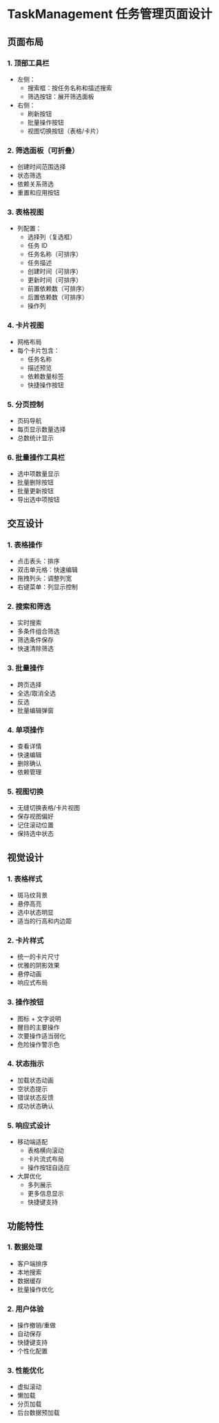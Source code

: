# TaskManagement 任务管理页面设计

## 页面布局

### 1. 顶部工具栏
- 左侧：
  - 搜索框：按任务名称和描述搜索
  - 筛选按钮：展开筛选面板
- 右侧：
  - 刷新按钮
  - 批量操作按钮
  - 视图切换按钮（表格/卡片）

### 2. 筛选面板（可折叠）
- 创建时间范围选择
- 状态筛选
- 依赖关系筛选
- 重置和应用按钮

### 3. 表格视图
- 列配置：
  - 选择列（复选框）
  - 任务 ID
  - 任务名称（可排序）
  - 任务描述
  - 创建时间（可排序）
  - 更新时间（可排序）
  - 前置依赖数（可排序）
  - 后置依赖数（可排序）
  - 操作列

### 4. 卡片视图
- 网格布局
- 每个卡片包含：
  - 任务名称
  - 描述预览
  - 依赖数量标签
  - 快捷操作按钮

### 5. 分页控制
- 页码导航
- 每页显示数量选择
- 总数统计显示

### 6. 批量操作工具栏
- 选中项数量显示
- 批量删除按钮
- 批量更新按钮
- 导出选中项按钮

## 交互设计

### 1. 表格操作
- 点击表头：排序
- 双击单元格：快速编辑
- 拖拽列头：调整列宽
- 右键菜单：列显示控制

### 2. 搜索和筛选
- 实时搜索
- 多条件组合筛选
- 筛选条件保存
- 快速清除筛选

### 3. 批量操作
- 跨页选择
- 全选/取消全选
- 反选
- 批量编辑弹窗

### 4. 单项操作
- 查看详情
- 快速编辑
- 删除确认
- 依赖管理

### 5. 视图切换
- 无缝切换表格/卡片视图
- 保存视图偏好
- 记住滚动位置
- 保持选中状态

## 视觉设计

### 1. 表格样式
- 斑马纹背景
- 悬停高亮
- 选中状态明显
- 适当的行高和内边距

### 2. 卡片样式
- 统一的卡片尺寸
- 优雅的阴影效果
- 悬停动画
- 响应式布局

### 3. 操作按钮
- 图标 + 文字说明
- 醒目的主要操作
- 次要操作适当弱化
- 危险操作警示色

### 4. 状态指示
- 加载状态动画
- 空状态提示
- 错误状态反馈
- 成功状态确认

### 5. 响应式设计
- 移动端适配
  - 表格横向滚动
  - 卡片流式布局
  - 操作按钮自适应
- 大屏优化
  - 多列展示
  - 更多信息显示
  - 快捷键支持

## 功能特性

### 1. 数据处理
- 客户端排序
- 本地搜索
- 数据缓存
- 批量操作优化

### 2. 用户体验
- 操作撤销/重做
- 自动保存
- 快捷键支持
- 个性化配置

### 3. 性能优化
- 虚拟滚动
- 懒加载
- 分页加载
- 后台数据预加载 